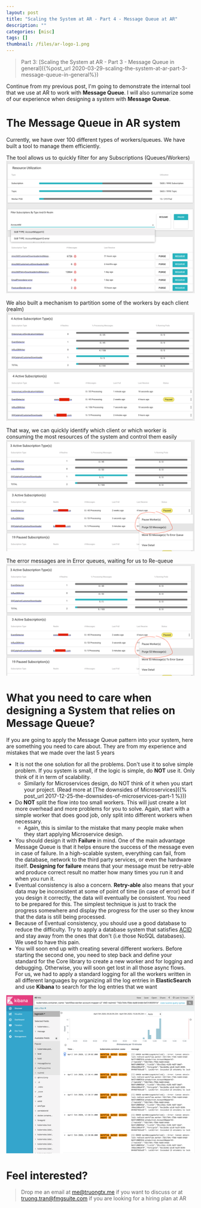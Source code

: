 ```yaml
---
layout: post
title: "Scaling the System at AR - Part 4 - Message Queue at AR"
description: ""
categories: [misc]
tags: []
thumbnail: /files/ar-logo-1.png
---
```


> Part 3:
> [Scaling the System at AR - Part 3 - Message Queue in general]({%post_url 2020-03-29-scaling-the-system-at-ar-part-3-message-queue-in-general%})

Continue from my previous post, I'm going to demonstrate the internal tool that we use at AR to work
with **Message Queue**. I will also summarize some of our experience when designing a system with
**Message Queue**.

# The Message Queue in AR system

Currently, we have over 100 different types of workers/queues. We have built a tool to
manage them efficiently.

The tool allows us to quickly filter for any Subscriptions (Queues/Workers)
![MessageBus](/files/2020-03-15-message-queue/message-bus-1.png)

<!-- more -->

We also built a mechanism to partition some of the workers by each client (realm)
![MessageBus](/files/2020-03-15-message-queue/message-bus-2.png)

That way, we can quickly identify which client or which worker is consuming the most resources of
the system and control them easily
![MessageBus](/files/2020-03-15-message-queue/message-bus-3.png)

The error messages are in Error queues, waiting for us to Re-queue
![MessageBus](/files/2020-03-15-message-queue/message-bus-3.png)

# What you need to care when designing a System that relies on Message Queue?

If you are going to apply the Message Queue pattern into your system, here are something you need to
care about. They are from my experience and mistakes that we made over the last 5 years

- It is not the one solution for all the problems. Don't use it to solve simple problem. If you
  system is small, if the logic is simple, do **NOT** use it. Only think of it in term of scalability.
  - Similarly for Microservices design, do NOT think of it when you start your project.
  (Read more at [The downsides of Microservices]({% post_url 2017-12-25-the-downsides-of-microservices-part-1 %}))
- Do **NOT** split the flow into too small workers. This will just create a lot more overhead and more
  problems for you to solve. Again, start with a simple worker that does good job, only split into
  different workers when necessary.
  - Again, this is similar to the mistake that many people make when they start applying
    Microservice design.
- You should design it with **Failure** in mind. One of the main advantage Message Queue is that it
  helps ensure the success of the message even in case of failure. In a high-scalable
  system, everything can fail, from the database, network to the third party services, or even the
  hardware itself. **Designing for failure** means that your message must be retry-able and produce
  correct result no matter how many times you run it and when you run it.
- Eventual consistency is also a concern. **Retry-able** also means that your data may be inconsistent at
  some of point of time (in case of error) but if you design it correctly, the data will
  eventually be consistent. You need to be prepared for this. The simplest technique is just to track
  the progress somewhere and display the progress for the user so they know that the data is still
  being processed.
- Because of Eventual consistency, you should use a good database to reduce the difficulty.
  Try to apply a
  database system that satisfies [ACID](https://en.wikipedia.org/wiki/ACID) and stay away from the
  ones that don't (i.e those NoSQL databases). We used to have this pain.
- You will soon end up with creating several different workers. Before starting the second one,
  you need to step back and define your standard for the Core library to create a new worker and for
  logging and debugging. Otherwise, you will soon get lost in all those async flows. For us, we had
  to apply a standard logging for all the workers written in all different languages by organizing all
  the log entries in **ElasticSearch** and use **Kibana** to search for the log entries that we want

![Logs](/files/2020-03-15-message-queue/logs.png)

# Feel interested?

> Drop me an email at [me@truongtx.me](mailto:me@truongtx.me) if you want to discuss or at
> [truong.tran@fmgsuite.com](mailto:truong.tran@fmgsuite.com) if you are looking for a hiring plan
> at AR

